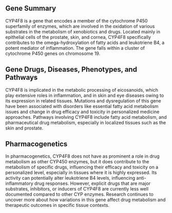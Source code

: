 ## Gene Summary
CYP4F8 is a gene that encodes a member of the cytochrome P450 superfamily of enzymes, which are involved in the oxidation of various substrates in the metabolism of xenobiotics and drugs. Located mainly in epithelial cells of the prostate, skin, and cornea, CYP4F8 specifically contributes to the omega-hydroxylation of fatty acids and leukotriene B4, a potent mediator of inflammation. The gene falls within a cluster of cytochrome P450 genes on chromosome 19.

## Gene Drugs, Diseases, Phenotypes, and Pathways
CYP4F8 is implicated in the metabolic processing of eicosanoids, which play extensive roles in inflammation, and in skin and eye diseases owing to its expression in related tissues. Mutations and dysregulation of this gene have been associated with disorders like essential fatty acid metabolism issues and change in drug efficacy and toxicity in personalized medicine approaches. Pathways involving CYP4F8 include fatty acid metabolism, and pharmaceutical drug metabolism, especially in localized tissues such as the skin and prostate.

## Pharmacogenetics
In pharmacogenetics, CYP4F8 does not have as prominent a role in drug metabolism as other CYP450 enzymes, but it does contribute to the metabolism of specific drugs, influencing their efficacy and toxicity on a personalized level, especially in tissues where it is highly expressed. Its activity can potentially alter leukotriene B4 levels, influencing anti-inflammatory drug responses. However, explicit drugs that are major substrates, inhibitors, or inducers of CYP4F8 are currently less well documented compared to other CYP enzymes. Research continues to uncover more about how variations in this gene affect drug metabolism and therapeutic outcomes in specific tissue contexts.
